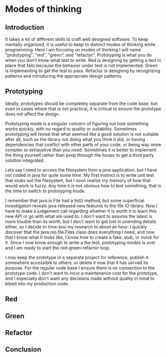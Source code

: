 # Modes of thinking

## Introduction
It takes a lot of different skills to craft well designed software.
To keep mentally organized, it is useful to keep to distinct modes of thinking while programming.
Here I am focusing on modes of thinking I will name "prototyping", "red", "green", and "refactor".
Prototyping is what you do when you don't know what test to write.
Red is designing by getting a test in place that fails because the behavior under test is not implemented.
Green is implementing to get the test to pass.
Refactor is designing by recognizing patterns and introducing the appropriate design patterns.

## Prototyping
Ideally, prototypes should be completely separate from the code base,
but even in cases where that is not practical,
it is critical to ensure the prototype does not affect the design.

Prototyping mode is a singular concern of figuring out how something works quickly, with no regard to quality or suitability.
Sometimes prototyping will reveal that what seemed like a good solution is not suitable after all,
such as the library not doing what you think it did,
or having dependencies that conflict with other parts of your code,
or being way more complex or exhaustive than you need.
Sometimes it is better to implement the thing yourself rather than jump through the hoops to get a third party solution integrated.
  

Lets say I need to access the filesystem from a java application,
but I have not coded in java for quite some time.
My first instinct is to write unit test that stubs out the filesystem,
but I soon realize my memory of how that would work is fuzzy.
Any time it is not obvious how to test something,
that is the time to switch to prototyping mode.

I remember that java.io.File had a list() method,
but some superficial investigation reveals java released new features to the file IO library.
Now I have to make a judgement call regarding whether it is worth it to learn this new API or go with what am used to.
I don't want to assume the latest is more trouble than its worth,
but I don't want to get lost in unending details either,
so I decide to time-box my research to about an hour.
I quickly discover that the java.nio.file.Files class does everything I need,
and now that I know what it looks like,
I know how to create a fake, stub, or mock for it.
Since I now know enough to write a the test, prototyping modes is over and I am ready to start the red-green-refactor loop.

I may keep the prototype in a separate project for reference,
publish it somewhere accessible to others,
or delete it now that it has served its purpose.
For the regular code base I ensure there is no connection to the prototype code.
I don't want to incur a maintenance cost for the prototype,
and I especially don't want any decisions made without quality in mind to bleed into my production code.

## Red

## Green

## Refactor

## Conclusion

